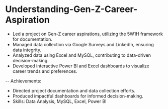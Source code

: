 # Understanding-Gen-Z-Career-Aspiration

* Led a project on Gen-Z career aspirations, utilizing the 5W1H framework for documentation.
* Managed data collection via Google Surveys and LinkedIn, ensuring data integrity.
* Analyzed data using Excel and MySQL, contributing to data-driven decision-making.
* Developed interactive Power BI and Excel dashboards to visualize career trends and preferences.
  
-- Achievements:

* Directed project documentation and data collection efforts.
* Produced impactful dashboards for informed decision-making.
* Skills: Data Analysis, MySQL, Excel, Power BI
